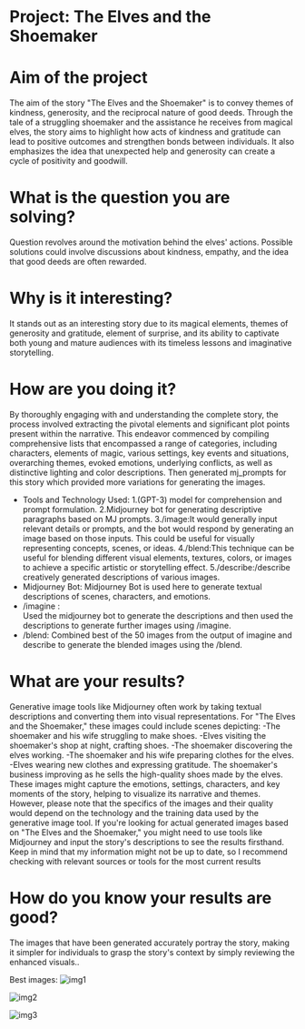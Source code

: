# Project: The Elves and the Shoemaker 

# Aim of the project

The aim of the story "The Elves and the Shoemaker" is to convey themes of kindness, generosity, and the reciprocal nature of good deeds. Through the tale of a struggling shoemaker and the assistance he receives from magical elves, the story aims to highlight how acts of kindness and gratitude can lead to positive outcomes and strengthen bonds between individuals. It also emphasizes the idea that unexpected help and generosity can create a cycle of positivity and goodwill.

# What is the question you are solving? 
Question revolves around the motivation behind the elves' actions. Possible solutions could involve discussions about kindness, empathy, and the idea that good deeds are often rewarded.

# Why is it interesting?
It stands out as an interesting story due to its magical elements, themes of generosity and gratitude, element of surprise, and its ability to captivate both young and mature audiences with its timeless lessons and imaginative storytelling.

# How are you doing it?
By thoroughly engaging with and understanding the complete story, the process involved extracting the pivotal elements and significant plot points present within the narrative. This endeavor commenced by compiling comprehensive lists that encompassed a range of categories, including characters, elements of magic, various settings, key events and situations, overarching themes, evoked emotions, underlying conflicts, as well as distinctive lighting and color descriptions.
Then generated mj_prompts for this story which provided more variations for generating the images.
* Tools and Technology Used:
1.(GPT-3) model for comprehension and prompt formulation.
2.Midjourney bot for generating descriptive paragraphs based on MJ prompts.
3./image:It would generally input relevant details or prompts, and the bot would respond by generating an image based on those inputs. This could be useful for visually representing concepts, scenes, or ideas.
4./blend:This technique can be useful for blending different visual elements, textures, colors, or images to achieve a specific artistic or storytelling effect.
5./describe:/describe creatively generated descriptions of various images.
* Midjourney Bot: 
Midjourney Bot  is used here to generate textual descriptions of scenes, characters, and emotions.
* /imagine :  
Used the midjourney bot to generate the descriptions and then used the descriptions to generate further images using /imagine. 
* /blend: 
Combined best of the 50 images from the output of imagine and describe to generate the blended images using the /blend.

# What are your results?
Generative image tools like Midjourney often work by taking textual descriptions and converting them into visual representations. For "The Elves and the Shoemaker," these images could include scenes depicting:
 -The shoemaker and his wife struggling to make shoes.
 -Elves visiting the shoemaker's shop at night, crafting shoes.
 -The shoemaker discovering the elves working.
 -The shoemaker and his wife preparing clothes for the elves.
 -Elves wearing new clothes and expressing gratitude.
The shoemaker's business improving as he sells the high-quality shoes made by the elves.
These images might capture the emotions, settings, characters, and key moments of the story, helping to visualize its narrative and themes. However, please note that the specifics of the images and their quality would depend on the technology and the training data used by the generative image tool.
If you're looking for actual generated images based on "The Elves and the Shoemaker," you might need to use tools like Midjourney and input the story's descriptions to see the results firsthand. Keep in mind that my information might not be up to date, so I recommend checking with relevant sources or tools for the most current results

# How do you know your results are good?

The images that have been generated accurately portray the story, making it simpler for individuals to grasp the story's context by simply reviewing the enhanced visuals..

Best images:
![img1](https://file%252B.vscode-resource.vscode-cdn.net/Users/ankita/Documents/Graphic_noval/Graphic_Novel/images/img15.png?version%253D1693411781681)

![img2](https://file%252B.vscode-resource.vscode-cdn.net/Users/ankita/Documents/Graphic_noval/Graphic_Novel/images/img4.png?version%253D1693411970878)

![img3](https://file%252B.vscode-resource.vscode-cdn.net/Users/ankita/Documents/Graphic_noval/Graphic_Novel/images/img18.png?version%253D1693412032121)



